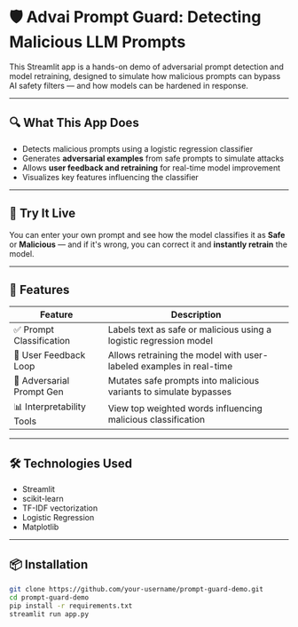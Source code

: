 # 🛡️ Advai Prompt Guard: Detecting Malicious LLM Prompts

This Streamlit app is a hands-on demo of adversarial prompt detection and model retraining, designed to simulate how malicious prompts can bypass AI safety filters — and how models can be hardened in response.

---

## 🔍 What This App Does

- Detects malicious prompts using a logistic regression classifier
- Generates **adversarial examples** from safe prompts to simulate attacks
- Allows **user feedback and retraining** for real-time model improvement
- Visualizes key features influencing the classifier

---

## 🚀 Try It Live

You can enter your own prompt and see how the model classifies it as **Safe** or **Malicious** — and if it's wrong, you can correct it and **instantly retrain** the model.

---

## 🧠 Features

| Feature                        | Description                                                              |
|-------------------------------|--------------------------------------------------------------------------|
| ✅ Prompt Classification       | Labels text as safe or malicious using a logistic regression model       |
| 🔁 User Feedback Loop         | Allows retraining the model with user-labeled examples in real-time      |
| 🧬 Adversarial Prompt Gen     | Mutates safe prompts into malicious variants to simulate bypasses        |
| 📊 Interpretability Tools     | View top weighted words influencing malicious classification              |

---

## 🛠️ Technologies Used

- Streamlit
- scikit-learn
- TF-IDF vectorization
- Logistic Regression
- Matplotlib

---

## 📦 Installation

```bash
git clone https://github.com/your-username/prompt-guard-demo.git
cd prompt-guard-demo
pip install -r requirements.txt
streamlit run app.py
